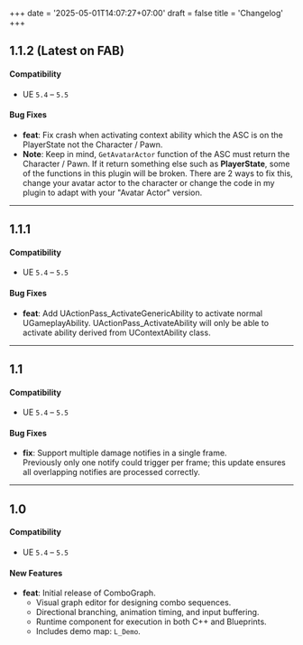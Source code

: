 +++
date = '2025-05-01T14:07:27+07:00'
draft = false
title = 'Changelog'
+++

## 1.1.2 (Latest on FAB)

#### Compatibility
- UE `5.4` – `5.5`

#### Bug Fixes

- **feat**: Fix crash when activating context ability which the ASC is on the PlayerState not the Character / Pawn.
- **Note**: Keep in mind, `GetAvatarActor` function of the ASC must return the Character / Pawn. If it return something else such as **PlayerState**, some of the functions in this plugin will be broken.
There are 2 ways to fix this, change your avatar actor to the character or change the code in my plugin to adapt with your "Avatar Actor" version.
 
---

## 1.1.1

#### Compatibility
- UE `5.4` – `5.5`

#### Bug Fixes

- **feat**: Add UActionPass_ActivateGenericAbility to activate normal UGameplayAbility. UActionPass_ActivateAbility will only be able to activate
ability derived from UContextAbility class.
 
---

## 1.1

#### Compatibility
- UE `5.4` – `5.5`

#### Bug Fixes

- **fix**: Support multiple damage notifies in a single frame.  
  Previously only one notify could trigger per frame; this update ensures all overlapping notifies are processed correctly.

---

## 1.0

#### Compatibility
- UE `5.4` – `5.5`

#### New Features

- **feat**: Initial release of ComboGraph.
  - Visual graph editor for designing combo sequences.
  - Directional branching, animation timing, and input buffering.
  - Runtime component for execution in both C++ and Blueprints.
  - Includes demo map: `L_Demo`.
